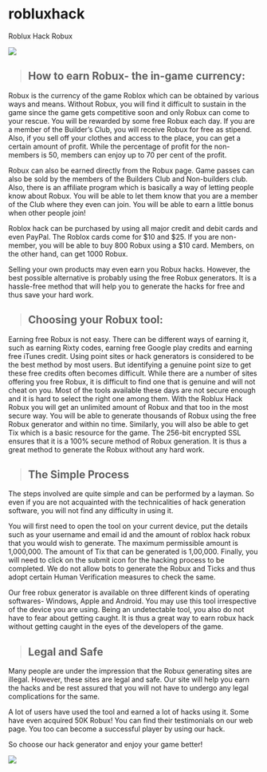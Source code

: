 # robluxhack
Roblux Hack Robux

[![](https://i.imgur.com/zeezw4y.png)](http://bit.ly/2DxfU1m)

>## How to earn Robux- the in-game currency:

Robux is the currency of the game Roblox which can be obtained by various ways and means.
Without Robux, you will find it difficult to sustain in the game since the game gets competitive soon
and only Robux can come to your rescue. You will be rewarded by some free Robux each day.
If you are a member of the Builder’s Club, you will receive Robux for free as stipend. Also, if you sell
off your clothes and access to the place, you can get a certain amount of profit. While the
percentage of profit for the non-members is 50, members can enjoy up to 70 per cent of the profit.

Robux can also be earned directly from the Robux page. Game passes can also be sold by the
members of the Builders Club and Non-builders club. Also, there is an affiliate program which is
basically a way of letting people know about Robux. You will be able to let them know that you are a
member of the Club where they even can join. You will be able to earn a little bonus when other
people join!

Roblox hack can be purchased by using all major credit and debit cards and even PayPal. The Roblox
cards come for $10 and $25. If you are non-member, you will be able to buy 800 Robux using a $10
card. Members, on the other hand, can get 1000 Robux.

Selling your own products may even earn you Robux hacks. However, the best possible alternative is
probably using the free Robux generators. It is a hassle-free method that will help you to generate
the hacks for free and thus save your hard work.

>## Choosing your Robux tool:

Earning free Robux is not easy. There can be different ways of earning it, such as earning Rixty
codes, earning free Google play credits and earning free iTunes credit. Using point sites or hack
generators is considered to be the best method by most users. But identifying a genuine point size to
get these free credits often becomes difficult. While there are a number of sites offering you free
Robux, it is difficult to find one that is genuine and will not cheat on you. Most of the tools available
these days are not secure enough and it is hard to select the right one among them.
With the Roblux Hack Robux you will get an unlimited amount of Robux and that too in the most
secure way. You will be able to generate thousands of Robux using the free Robux generator and
within no time. Similarly, you will also be able to get Tix which is a basic resource for the game. The
256-bit encrypted SSL ensures that it is a 100% secure method of Robux generation. It is thus a great
method to generate the Robux without any hard work.

>## The Simple Process

The steps involved are quite simple and can be performed by a layman. So even if you are not
acquainted with the technicalities of hack generation software, you will not find any difficulty in
using it.

You will first need to open the tool on your current device, put the details such as your username
and email id and the amount of roblox hack robux that you would wish to generate. The maximum
permissible amount is 1,000,000. The amount of Tix that can be generated is 1,00,000. Finally, you
will need to click on the submit icon for the hacking process to be completed. We do not allow bots
to generate the Robux and Ticks and thus adopt certain Human Verification measures to check the
same.

Our free robux generator is available on three different kinds of operating softwares- Windows,
Apple and Android. You may use this tool irrespective of the device you are using. Being an
undetectable tool, you also do not have to fear about getting caught. It is thus a great way to earn
robux hack without getting caught in the eyes of the developers of the game.

>## Legal and Safe

Many people are under the impression that the Robux generating sites are illegal. However, these
sites are legal and safe. Our site will help you earn the hacks and be rest assured that you will not
have to undergo any legal complications for the same.

A lot of users have used the tool and earned a lot of hacks using it. Some have even acquired 50K
Robux! You can find their testimonials on our web page. You too can become a successful player by
using our hack.

So choose our hack generator and enjoy your game better!

[![](https://i.imgur.com/zeezw4y.png)](http://bit.ly/2DxfU1m)

